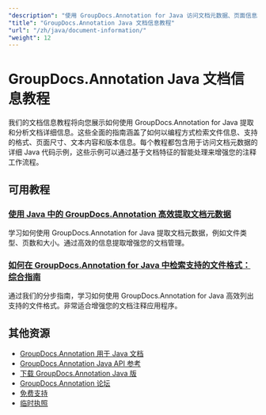 ```yaml
---
"description": "使用 GroupDocs.Annotation for Java 访问文档元数据、页面信息和文档属性的完整教程。"
"title": "GroupDocs.Annotation Java 文档信息教程"
"url": "/zh/java/document-information/"
"weight": 12
---
```


# GroupDocs.Annotation Java 文档信息教程

我们的文档信息教程将向您展示如何使用 GroupDocs.Annotation for Java 提取和分析文档详细信息。这些全面的指南涵盖了如何以编程方式检索文件信息、支持的格式、页面尺寸、文本内容和版本信息。每个教程都包含用于访问文档元数据的详细 Java 代码示例，这些示例可以通过基于文档特征的智能处理来增强您的注释工作流程。

## 可用教程

### [使用 Java 中的 GroupDocs.Annotation 高效提取文档元数据](./groupdocs-annotation-java-document-info-extraction/)
学习如何使用 GroupDocs.Annotation for Java 提取文档元数据，例如文件类型、页数和大小。通过高效的信息提取增强您的文档管理。

### [如何在 GroupDocs.Annotation for Java 中检索支持的文件格式：综合指南](./groupdocs-annotation-java-supported-formats/)
通过我们的分步指南，学习如何使用 GroupDocs.Annotation for Java 高效列出支持的文件格式。非常适合增强您的文档注释应用程序。

## 其他资源

- [GroupDocs.Annotation 用于 Java 文档](https://docs.groupdocs.com/annotation/java/)
- [GroupDocs.Annotation Java API 参考](https://reference.groupdocs.com/annotation/java/)
- [下载 GroupDocs.Annotation Java 版](https://releases.groupdocs.com/annotation/java/)
- [GroupDocs.Annotation 论坛](https://forum.groupdocs.com/c/annotation)
- [免费支持](https://forum.groupdocs.com/)
- [临时执照](https://purchase.groupdocs.com/temporary-license/)